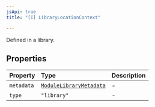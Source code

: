```yaml
---
jsApi: true
title: "[I] LibraryLocationContext"

---
```

Defined in a library.

## Properties

| Property | Type | Description |
| :------ | :------ | :------ |
| `metadata` | [`ModuleLibraryMetadata`](ModuleLibraryMetadata.md) | - |
| `type` | `"library"` | - |
